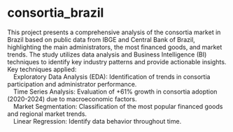 # consortia_brazil
This project presents a comprehensive analysis of the consortia market in Brazil based on public data from IBGE and Central Bank of Brazil, highlighting the main administrators, the most financed goods, and market trends. The study utilizes data analysis and Business Intelligence (BI) techniques to identify key industry patterns and provide actionable insights.    
Key techniques applied:  
&emsp;Exploratory Data Analysis (EDA): Identification of trends in consortia participation and administrator performance.  
&emsp;Time Series Analysis: Evaluation of +61% growth in consortia adoption (2020-2024) due to macroeconomic factors.  
&emsp;Market Segmentation: Classification of the most popular financed goods and regional market trends.  
&emsp;Linear Regression: Identify data behavior throughout time.  
